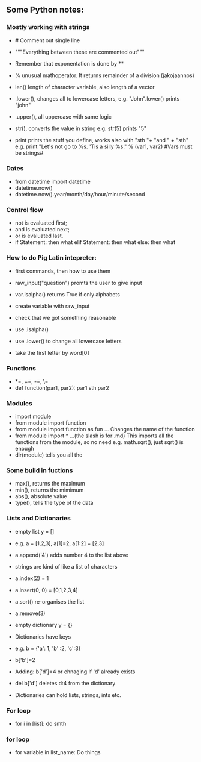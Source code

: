 ## Some Python notes:
### Mostly working with strings
* \# Comment out single line

* """Everything between these are commented out"""

* Remember that exponentation is done by \**

* % unusual mathoperator. It returns remainder of a division (jakojaannos)

* len() length of character variable, also length of a vector
* .lower(), changes all to lowercase letters, e.g. "John".lower() prints "john"
* .upper(), all uppercase with same logic
* str(), converts the value in string e.g. str(5) prints "5"
* print prints the stuff you define, works also with "sth "+ "and " + "sth"
e.g. print "Let's not go to %s. 'Tis a silly %s." % (var1, var2) #Vars must be strings#

### Dates

* from datetime import datetime
* datetime.now()
* datetime.now().year/month/day/hour/minute/second

### Control flow

* not is evaluated first;
* and is evaluated next;
* or is evaluated last.
* 	if Statement:
		then what
	elif Statement:
		then what
	else:
		then what
		
### How to do Pig Latin intepreter:
* first commands, then how to use them
* raw_input("question") promts the user to give input
* var.isalpha() returns True if only alphabets

* create variable with raw_input
* check that we got something reasonable
* use .isalpha()
* use .lower() to change all lowercase letters
* take the first letter by word[0]

### Functions
* \*=, +=, -=, \\=
* def function(par1, par2):
	par1 sth par2 

### Modules
* import module
* from module import function
* from module import function as fun ... Changes the name of the function
* from module import \* ...(the slash is for .md) This imports all the functions from the module, so no need e.g. math.sqrt(), just sqrt() is enough
* dir(module) tells you all the 

### Some build in fuctions
* max(), returns the maximum
* min(), returns the mimimum
* abs(), absolute value
* type(), tells the type of the data

### Lists and Dictionaries
* empty list y = []
* e.g. a = [1,2,3], a[1]=2, a[1:2] = [2,3]
* a.append('4') adds number 4 to the list above
* strings are kind of like a list of characters
* a.index(2) = 1
* a.insert(0, 0) = [0,1,2,3,4]
* a.sort() re-organises the list
* a.remove(3)

* empty dictionary y = {}
* Dictionaries have keys
* e.g. b = {'a': 1, 'b' :2, 'c':3}
* b['b']=2
* Adding: b['d']=4 or chnaging if 'd' already exists
* del b['d'] deletes d:4 from the dictionary
* Dictionaries can hold lists, strings, ints etc.


### For loop
* for i in [list]:
	do smth
	

### for loop
* for variable in list_name:
	Do things
